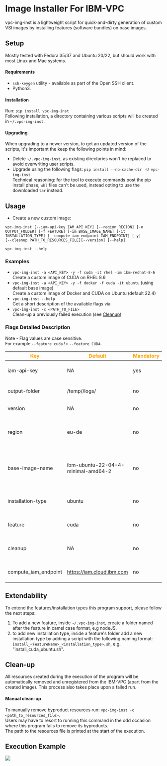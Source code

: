 # Image Installer For IBM-VPC

vpc-img-inst is a lightweight script for quick-and-dirty generation of custom VSI images by installing features (software bundles) on base images.

## Setup

Mostly tested with Fedora 35/37 and Ubuntu 20/22, but should work with most Linux and Mac systems.   
#### Requirements
- `ssh-keygen` utility - available as part of the Open SSH client.
- Python3.

#### Installation
Run: `pip install vpc-img-inst`  
Following installation, a directory containing various scripts will be created in  `~/.vpc-img-inst`.   
#### Upgrading
When upgrading to a newer version, to get an updated version of the scripts, it's important the keep the following points in mind:
- Delete `~/.vpc-img-inst`, as existing directories won't be replaced to avoid overwriting user scripts. 
- Upgrade using the following flags: `pip install --no-cache-dir -U vpc-img-inst`.  
Technical reasoning: for the tool to execute commands post the pip install phase, `whl` files can't be used, instead opting to use the downloaded `tar` instead.

## Usage
- Create a new custom image:
```
vpc-img-inst [--iam-api-key IAM_API_KEY] [--region REGION] [-o OUTPUT_FOLDER] [-f FEATURE] [-im BASE_IMAGE_NAME] [-it INSTALLATION_TYPE] [--compute-iam-endpoint IAM_ENDPOINT] [-y] 
[--cleanup PATH_TO_RESOURCES_FILE][--version] [--help]
```
```vpc-img-inst --help```
### Examples
- `vpc-img-inst -a <API_KEY> -y -f cuda -it rhel -im ibm-redhat-8-6`  
Create a custom image of CUDA on RHEL 8.6
- `vpc-img-inst -a <API_KEY> -y -f docker -f cuda -it ubuntu` (using default base image)  
Create a custom image of Docker and CUDA on Ubuntu (default 22.4) 
- `vpc-img-inst --help`  
Get a short description of the available flags via  
- `vpc-img-inst -c <PATH_TO_FILE>`  
Clean-up a previously failed execution (see [Cleanup](##-Clean-up))

### Flags Detailed Description
Note - Flag values are case sensitive.  
For example `--feature cuda` !=  `--feature CUDA`.

<!--- <img width=125/> is used in the following table to create spacing --->
 |<span style="color:orange">Key|<span style="color:orange">Default|<span style="color:orange">Mandatory|<span style="color:orange">Additional info|
 |---|---|---|---|
 | iam-api-key   | NA|yes|IBM Cloud API key. To generate a new API Key adhere to the following [guide](https://www.ibm.com/docs/en/spectrumvirtualizecl/8.1.3?topic=installing-creating-api-key)
 | output-folder   |/temp/<auto-generated-folder>/logs/ | no |Path to folder storing IDs of resources created by this program and installation logs |
 | version       | NA| no |Returns vpc-img-inst's package version|
 |region| eu-de| no|Geographical location for deployment and scope for available resources by the IBM-VPC service. Regions are listed <a href="https://cloud.ibm.com/docs/vpc?topic=vpc-creating-a-vpc-in-a-different-region&interface=cli"> here</a>. |
 |base-image-name| ibm-ubuntu-22-04-4-minimal-amd64-2| no| Prefix of an image name from your account, on which the produced image will be based. Could be either an IBM stock image as explained [here](https://cloud.ibm.com/docs/vpc?topic=vpc-about-images) or a custom image.|
  | installation-type| ubuntu | no |type of installation to use, e.g. for feature cuda the currently supported types are: ubuntu and rhel.|
  | feature| cuda | no |Feature to install on the produced image. Currently supporting: cuda and docker.|
  | cleanup| NA | no |Path to a resources file, that will be submitted for deletion. Program will be terminated subsequently.|
 compute_iam_endpoint|https://iam.cloud.ibm.com|no|Alternative IAM endpoint url for the cloud provider, e.g. https://iam.test.cloud.ibm.com|


## Extendability
To extend the features/installation types this program support, please follow the next steps:
1. To add a new feature, inside `~/.vpc-img-inst`, create a folder named after the feature in camel case format, e.g nodeJS.
2. to add new installation type, inside a feature's folder add a new installation type by adding a script with the following naming format: `install_<FeatureName>_<installation_type>.sh`, e.g. "install_cuda_ubuntu.sh".


## Clean-up
All resources created during the execution of the program will be automatically removed and unregistered from the IBM-VPC (apart from the created image). This process also takes place upon a failed run. 
#### Manual clean-up
To manually remove byproduct resources run: `vpc-img-inst -c <path_to_resources_file>`.  
Users may have to resort to running this command in the odd occasion where this program fails to remove its byproducts.   
The path to the resources file is printed at the start of the execution.

## Execution Example
![](doc_assets/example.png?raw=true)